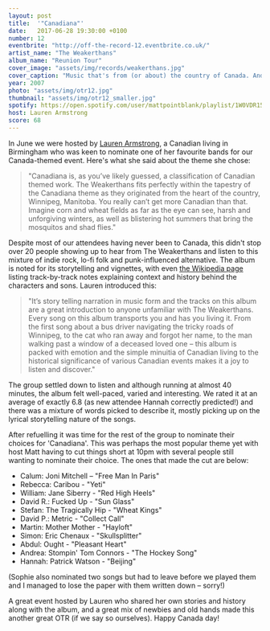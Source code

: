 ```yaml
---
layout: post
title:  '"Canadiana"'
date:   2017-06-28 19:30:00 +0100
number: 12
eventbrite: "http://off-the-record-12.eventbrite.co.uk/"
artist_name: "The Weakerthans"
album_name: "Reunion Tour"
cover_image: "assets/img/records/weakerthans.jpg"
cover_caption: "Music that's from (or about) the country of Canada. And because it was Canada Day a few days after our event!"
year: 2007
photo: "assets/img/otr12.jpg"
thumbnail: "assets/img/otr12_smaller.jpg"
spotify: https://open.spotify.com/user/mattpointblank/playlist/1W0VDR15ubsZ61qoFReY7p
host: Lauren Armstrong
score: 68
---
```


In June we were hosted by [Lauren Armstrong](https://twitter.com/strong_lae), a Canadian living in Birmingham who was keen to nominate one of her favourite bands for our Canada-themed event. Here's what she said about the theme she chose:

>"Canadiana is, as you’ve likely guessed, a classification of Canadian themed work. The Weakerthans fits perfectly within the tapestry of the Canadiana theme as they originated from the heart of the country, Winnipeg, Manitoba. You really can’t get more Canadian than that. Imagine corn and wheat fields as far as the eye can see, harsh and unforgiving winters, as well as blistering hot summers that bring the mosquitos and shad flies."

Despite most of our attendees having never been to Canada, this didn't stop over 20 people showing up to hear from The Weakerthans and listen to this mixture of indie rock, lo-fi folk and punk-influenced alternative. The album is noted for its storytelling and vignettes, with even [the Wikipedia page](https://en.wikipedia.org/wiki/Reunion_Tour) listing track-by-track notes explaining context and history behind the characters and sons. Lauren introduced this: 

>"It’s story telling narration in music form and the tracks on this album are a great introduction to anyone unfamiliar with The Weakerthans. Every song on this album transports you and has you living it. From the first song about a bus driver navigating the tricky roads of Winnipeg, to the cat who ran away and forgot her name, to the man walking past a window of a deceased loved one – this album is packed with emotion and the simple minuitia of Canadian living to the historical significance of various Canadian events makes it a joy to listen and discover."

The group settled down to listen and although running at almost 40 minutes, the album felt well-paced, varied and interesting. We rated it at an average of exactly 6.8 (as new attendee Hannah correctly predicted!) and there was a mixture of words picked to describe it, mostly picking up on the lyrical storytelling nature of the songs. 

After refuelling it was time for the rest of the group to nominate their choices for 'Canadiana'. This was perhaps the most popular theme yet with host Matt having to cut things short at 10pm with several people still wanting to nominate their choice. The ones that made the cut are below:

- Calum: Joni Mitchell – "Free Man In Paris"
- Rebecca: Caribou - "Yeti"
- William: Jane Siberry - "Red High Heels"
- David R.: Fucked Up - "Sun Glass"
- Stefan: The Tragically Hip - "Wheat Kings"
- David P.: Metric - "Collect Call"
- Martin: Mother Mother - "Hayloft"
- Simon: Eric Chenaux - "Skullsplitter"
- Abdul: Ought - "Pleasant Heart"
- Andrea: Stompin' Tom Connors - "The Hockey Song"
- Hannah: Patrick Watson - "Beijing"

(Sophie also nominated two songs but had to leave before we played them and I managed to lose the paper with them written down – sorry!)

A great event hosted by Lauren who shared her own stories and history along with the album, and a great mix of newbies and old hands made this another great OTR (if we say so ourselves). Happy Canada day!